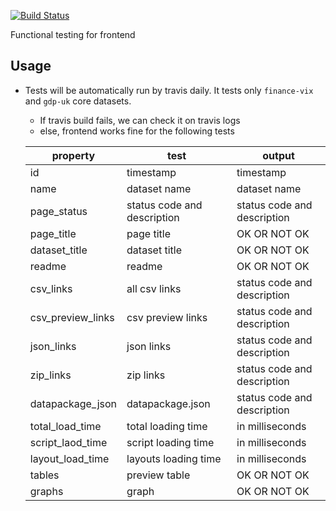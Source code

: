 [![Build Status](https://travis-ci.org/datahq/frontend-functional-tests.svg?branch=master)](https://travis-ci.org/datahq/frontend-functional-tests)

Functional testing for frontend

## Usage

* Tests will be automatically run by travis daily. It tests only `finance-vix` and `gdp-uk` core datasets.
  * If travis build fails, we can check it on travis logs
  * else, frontend works fine for the following tests

  | property | test | output |
  | -------- | -------- | -------- |
  | id | timestamp | timestamp |
  | name | dataset name | dataset name |
  | page_status | status code and description | status code and description |
  | page_title | page title | OK OR NOT OK |
  | dataset_title | dataset title | OK OR NOT OK |
  | readme | readme | OK OR NOT OK |
  | csv_links | all csv links  | status code and description |
  | csv_preview_links | csv preview links | status code and description |
  | json_links | json links | status code and description |
  | zip_links | zip links | status code and description |
  | datapackage_json | datapackage.json | status code and description |
  | total_load_time | total loading time | in milliseconds |
  | script_laod_time | script loading time | in milliseconds |
  | layout_load_time | layouts loading time | in milliseconds |
  | tables | preview table | OK OR NOT OK |
  | graphs | graph | OK OR NOT OK |
  


